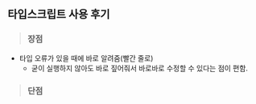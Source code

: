 ## 타입스크립트 사용 후기

> ### 장점
- 타입 오류가 있을 때에 바로 알려줌(빨간 줄로)
  - 굳이 실행하지 않아도 바로 짚어줘서 바로바로 수정할 수 있다는 점이 편함.


> ### 단점

